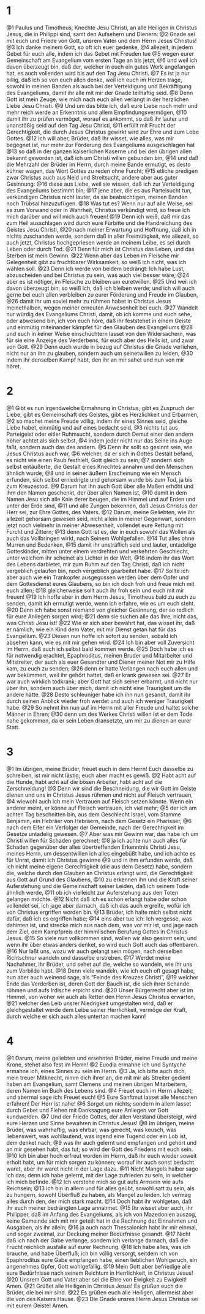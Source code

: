 # 1 
@1 Paulus und Timotheus, Knechte Jesu Christi, an alle Heiligen in Christus Jesus, die in Philippi sind, samt den Aufsehern und Dienern: 
@2 Gnade sei mit euch und Friede von Gott, unsrem Vater und dem Herrn Jesus Christus! 
@3 Ich danke meinem Gott, so oft ich euer gedenke, 
@4 allezeit, in jedem Gebet für euch alle, indem ich das Gebet mit Freuden tue 
@5 wegen eurer Gemeinschaft am Evangelium vom ersten Tage an bis jetzt, 
@6 und weil ich davon überzeugt bin, daß der, welcher in euch ein gutes Werk angefangen hat, es auch vollenden wird bis auf den Tag Jesu Christi. 
@7 Es ist ja nur billig, daß ich so von euch allen denke, weil ich euch im Herzen trage, sowohl in meinen Banden als auch bei der Verteidigung und Bekräftigung des Evangeliums, damit ihr alle mit mir der Gnade teilhaftig seid. 
@8 Denn Gott ist mein Zeuge, wie mich nach euch allen verlangt in der herzlichen Liebe Jesu Christi. 
@9 Und um das bitte ich, daß eure Liebe noch mehr und mehr reich werde an Erkenntnis und allem Empfindungsvermögen, 
@10 damit ihr zu prüfen vermöget, worauf es ankommt, so daß ihr lauter und unanstößig seid auf den Tag Jesu Christi, 
@11 erfüllt mit Frucht der Gerechtigkeit, die durch Jesus Christus gewirkt wird zur Ehre und zum Lobe Gottes. 
@12 Ich will aber, Brüder, daß ihr wisset, wie alles, was mir begegnet ist, nur mehr zur Förderung des Evangeliums ausgeschlagen hat 
@13 so daß in der ganzen kaiserlichen Kaserne und bei den übrigen allen bekannt geworden ist, daß ich um Christi willen gebunden bin, 
@14 und daß die Mehrzahl der Brüder im Herrn, durch meine Bande ermutigt, es desto kühner wagen, das Wort Gottes zu reden ohne Furcht; 
@15 etliche predigen zwar Christus auch aus Neid und Streitsucht, andere aber aus guter Gesinnung: 
@16 diese aus Liebe, weil sie wissen, daß ich zur Verteidigung des Evangeliums bestimmt bin; 
@17 jene aber, die es aus Parteisucht tun, verkündigen Christus nicht lauter, da sie beabsichtigen, meinen Banden noch Trübsal hinzuzufügen. 
@18 Was tut es? Wenn nur auf alle Weise, sei es zum Vorwand oder in Wahrheit, Christus verkündigt wird, so freue ich mich darüber und will mich auch freuen! 
@19 Denn ich weiß, daß mir das zum Heil ausschlagen wird durch eure Fürbitte und die Handreichung des Geistes Jesu Christi, 
@20 nach meiner Erwartung und Hoffnung, daß ich in nichts zuschanden werde, sondern daß in aller Freimütigkeit, wie allezeit, so auch jetzt, Christus hochgepriesen werde an meinem Leibe, es sei durch Leben oder durch Tod. 
@21 Denn für mich ist Christus das Leben, und das Sterben ist mein Gewinn. 
@22 Wenn aber das Leben im Fleische mir Gelegenheit gibt zu fruchtbarer Wirksamkeit, so weiß ich nicht, was ich wählen soll. 
@23 Denn ich werde von beidem bedrängt: Ich habe Lust, abzuscheiden und bei Christus zu sein, was auch viel besser wäre; 
@24 aber es ist nötiger, im Fleische zu bleiben um euretwillen. 
@25 Und weil ich davon überzeugt bin, so weiß ich, daß ich bleiben werde; und ich will auch gerne bei euch allen verbleiben zu eurer Förderung und Freude im Glauben, 
@26 damit ihr um soviel mehr zu rühmen habet in Christus Jesus meinethalben, wegen meiner erneuten Anwesenheit bei euch. 
@27 Wandelt nur würdig des Evangeliums Christi, damit, ob ich komme und euch sehe, oder abwesend bin, ich von euch höre, daß ihr feststehet in einem Geiste und einmütig miteinander kämpfet für den Glauben des Evangeliums 
@28 und euch in keiner Weise einschüchtern lasset von den Widersachern, was für sie eine Anzeige des Verderbens, für euch aber des Heils ist, und zwar von Gott. 
@29 Denn euch wurde in bezug auf Christus die Gnade verliehen, nicht nur an ihn zu glauben, sondern auch um seinetwillen zu leiden, 
@30 indem ihr denselben Kampf habt, den ihr an mir sahet und nun von mir höret. 

# 2 
@1 Gibt es nun irgendwelche Ermahnung in Christus, gibt es Zuspruch der Liebe, gibt es Gemeinschaft des Geistes, gibt es Herzlichkeit und Erbarmen, 
@2 so machet meine Freude völlig, indem ihr eines Sinnes seid, gleiche Liebe habet, einmütig und auf eines bedacht seid, 
@3 nichts tut aus Parteigeist oder eitler Ruhmsucht, sondern durch Demut einer den andern höher achtet als sich selbst, 
@4 indem jeder nicht nur das Seine ins Auge faßt, sondern auch das des andern. 
@5 Denn ihr sollt so gesinnt sein, wie Jesus Christus auch war, 
@6 welcher, da er sich in Gottes Gestalt befand, es nicht wie einen Raub festhielt, Gott gleich zu sein; 
@7 sondern sich selbst entäußerte, die Gestalt eines Knechtes annahm und den Menschen ähnlich wurde, 
@8 und in seiner äußern Erscheinung wie ein Mensch erfunden, sich selbst erniedrigte und gehorsam wurde bis zum Tod, ja bis zum Kreuzestod. 
@9 Darum hat ihn auch Gott über alle Maßen erhöht und ihm den Namen geschenkt, der über allen Namen ist, 
@10 damit in dem Namen Jesu sich alle Knie derer beugen, die im Himmel und auf Erden und unter der Erde sind, 
@11 und alle Zungen bekennen, daß Jesus Christus der Herr sei, zur Ehre Gottes, des Vaters. 
@12 Darum, meine Geliebten, wie ihr allezeit gehorsam gewesen seid, nicht allein in meiner Gegenwart, sondern jetzt noch vielmehr in meiner Abwesenheit, vollendet eure Rettung mit Furcht und Zittern; 
@13 denn Gott ist es, der in euch sowohl das Wollen als auch das Vollbringen wirkt, nach Seinem Wohlgefallen. 
@14 Tut alles ohne Murren und Bedenken, 
@15 damit ihr unsträflich seid und lauter, untadelige Gotteskinder, mitten unter einem verdrehten und verkehrten Geschlecht, unter welchem ihr scheinet als Lichter in der Welt, 
@16 indem ihr das Wort des Lebens darbietet, mir zum Ruhm auf den Tag Christi, daß ich nicht vergeblich gelaufen bin, noch vergeblich gearbeitet habe. 
@17 Sollte ich aber auch wie ein Trankopfer ausgegossen werden über dem Opfer und dem Gottesdienst eures Glaubens, so bin ich doch froh und freue mich mit euch allen; 
@18 gleicherweise sollt auch ihr froh sein und euch mit mir freuen! 
@19 Ich hoffe aber in dem Herrn Jesus, Timotheus bald zu euch zu senden, damit ich ermutigt werde, wenn ich erfahre, wie es um euch steht. 
@20 Denn ich habe sonst niemand von gleicher Gesinnung, der so redlich für eure Anliegen sorgen wird; 
@21 denn sie suchen alle das Ihre, nicht das, was Christi Jesu ist! 
@22 Wie er sich aber bewährt hat, das wisset ihr, daß er nämlich, wie ein Kind dem Vater, mit mir Dienst getan hat für das Evangelium. 
@23 Diesen nun hoffe ich sofort zu senden, sobald ich absehen kann, wie es mit mir gehen wird. 
@24 Ich bin aber voll Zuversicht im Herrn, daß auch ich selbst bald kommen werde. 
@25 Doch habe ich es für notwendig erachtet, Epaphroditus, meinen Bruder und Mitarbeiter und Mitstreiter, der auch als euer Gesandter und Diener meiner Not mir zu Hilfe kam, zu euch zu senden; 
@26 denn er hatte Verlangen nach euch allen und war bekümmert, weil ihr gehört hattet, daß er krank gewesen sei. 
@27 Er war auch wirklich todkrank; aber Gott hat sich seiner erbarmt, und nicht nur über ihn, sondern auch über mich, damit ich nicht eine Traurigkeit um die andere hätte. 
@28 Desto schleuniger habe ich ihn nun gesandt, damit ihr durch seinen Anblick wieder froh werdet und auch ich weniger Traurigkeit habe. 
@29 So nehmt ihn nun auf im Herrn mit aller Freude und haltet solche Männer in Ehren; 
@30 denn um des Werkes Christi willen ist er dem Tode nahe gekommen, da er sein Leben dransetzte, um mir zu dienen an eurer Statt. 

# 3 
@1 Im übrigen, meine Brüder, freuet euch in dem Herrn! Euch dasselbe zu schreiben, ist mir nicht lästig; euch aber macht es gewiß. 
@2 Habt acht auf die Hunde, habt acht auf die bösen Arbeiter, habt acht auf die Zerschneidung! 
@3 Denn wir sind die Beschneidung, die wir Gott im Geiste dienen und uns in Christus Jesus rühmen und nicht auf Fleisch vertrauen, 
@4 wiewohl auch ich mein Vertrauen auf Fleisch setzen könnte. Wenn ein anderer meint, er könne auf Fleisch vertrauen, ich viel mehr; 
@5 der ich am achten Tag beschnitten bin, aus dem Geschlecht Israel, vom Stamme Benjamin, ein Hebräer von Hebräern, nach dem Gesetz ein Pharisäer, 
@6 nach dem Eifer ein Verfolger der Gemeinde, nach der Gerechtigkeit im Gesetze untadelig gewesen. 
@7 Aber was mir Gewinn war, das habe ich um Christi willen für Schaden gerechnet; 
@8 ja ich achte nun auch alles für Schaden gegenüber der alles übertreffenden Erkenntnis Christi Jesu, meines Herrn, um dessentwillen ich alles eingebüßt habe, und ich achte es für Unrat, damit ich Christus gewinne 
@9 und in ihm erfunden werde, daß ich nicht meine eigene Gerechtigkeit (die aus dem Gesetz) habe, sondern die, welche durch den Glauben an Christus erlangt wird, die Gerechtigkeit aus Gott auf Grund des Glaubens, 
@10 zu erkennen ihn und die Kraft seiner Auferstehung und die Gemeinschaft seiner Leiden, daß ich seinem Tode ähnlich werde, 
@11 ob ich vielleicht zur Auferstehung aus den Toten gelangen möchte. 
@12 Nicht daß ich es schon erlangt habe oder schon vollendet sei, ich jage aber darnach, daß ich das auch ergreife, wofür ich von Christus ergriffen worden bin. 
@13 Brüder, ich halte mich selbst nicht dafür, daß ich es ergriffen habe; 
@14 eins aber tue ich: Ich vergesse, was dahinten ist, und strecke mich aus nach dem, was vor mir ist, und jage nach dem Ziel, dem Kampfpreis der himmlischen Berufung Gottes in Christus Jesus. 
@15 So viele nun vollkommen sind, wollen wir also gesinnt sein; und wenn ihr über etwas anders denket, so wird euch Gott auch das offenbaren. 
@16 Nur laßt uns, wozu wir auch gelangt sein mögen, nach derselben Richtschnur wandeln und dasselbe erstreben. 
@17 Werdet meine Nachahmer, ihr Brüder, und sehet auf die, welche so wandeln, wie ihr uns zum Vorbilde habt. 
@18 Denn viele wandeln, wie ich euch oft gesagt habe, nun aber auch weinend sage, als “Feinde des Kreuzes Christi”, 
@19 welcher Ende das Verderben ist, deren Gott der Bauch ist, die sich ihrer Schande rühmen und aufs Irdische erpicht sind. 
@20 Unser Bürgerrecht aber ist im Himmel, von woher wir auch als Retter den Herrn Jesus Christus erwarten, 
@21 welcher den Leib unsrer Niedrigkeit umgestalten wird, daß er gleichgestaltet werde dem Leibe seiner Herrlichkeit, vermöge der Kraft, durch welche er sich auch alles untertan machen kann! 

# 4 
@1 Darum, meine geliebten und ersehnten Brüder, meine Freude und meine Krone, stehet also fest im Herrn! 
@2 Euodia ermahne ich und Syntyche ermahne ich, eines Sinnes zu sein im Herrn. 
@3 Ja, ich bitte auch dich, mein treuer Mitknecht, nimm dich ihrer an, die mit mir als Streiter gedient haben am Evangelium, samt Clemens und meinen übrigen Mitarbeitern, deren Namen im Buch des Lebens sind. 
@4 Freuet euch im Herrn allezeit; und abermal sage ich: Freuet euch! 
@5 Eure Sanftmut lasset alle Menschen erfahren! Der Herr ist nahe! 
@6 Sorget um nichts; sondern in allem lasset durch Gebet und Flehen mit Danksagung eure Anliegen vor Gott kundwerden. 
@7 Und der Friede Gottes, der allen Verstand übersteigt, wird eure Herzen und Sinne bewahren in Christus Jesus! 
@8 Im übrigen, meine Brüder, was wahrhaftig, was ehrbar, was gerecht, was keusch, was liebenswert, was wohllautend, was irgend eine Tugend oder ein Lob ist, dem denket nach; 
@9 was ihr auch gelernt und empfangen und gehört und an mir gesehen habt, das tut; so wird der Gott des Friedens mit euch sein. 
@10 Ich bin aber hoch erfreut worden im Herrn, daß ihr euch wieder soweit erholt habt, um für mich sorgen zu können; worauf ihr auch sonst bedacht waret, aber ihr waret nicht in der Lage dazu. 
@11 Nicht Mangels halber sage ich das; denn ich habe gelernt, mit der Lage zufrieden zu sein, in welcher ich mich befinde. 
@12 Ich verstehe mich so gut aufs Armsein wie aufs Reichsein; 
@13 ich bin in allem und für alles geübt, sowohl satt zu sein, als zu hungern, sowohl Überfluß zu haben, als Mangel zu leiden. Ich vermag alles durch den, der mich stark macht. 
@14 Doch habt ihr wohlgetan, daß ihr euch meiner bedrängten Lage annahmet. 
@15 Ihr wisset aber auch, ihr Philipper, daß im Anfang des Evangeliums, als ich von Mazedonien auszog, keine Gemeinde sich mit mir geteilt hat in die Rechnung der Einnahmen und Ausgaben, als ihr allein; 
@16 ja auch nach Thessalonich habt ihr mir einmal, und sogar zweimal, zur Deckung meiner Bedürfnisse gesandt. 
@17 Nicht daß ich nach der Gabe verlange, sondern ich verlange darnach, daß die Frucht reichlich ausfalle auf eurer Rechnung. 
@18 Ich habe alles, was ich brauche, und habe Überfluß; ich bin völlig versorgt, seitdem ich von Epaphroditus eure Gabe empfangen habe, einen lieblichen Wohlgeruch, ein angenehmes Opfer, Gott wohlgefällig. 
@19 Mein Gott aber befriedige alle eure Bedürfnisse nach seinem Reichtum in Herrlichkeit, in Christus Jesus! 
@20 Unsrem Gott und Vater aber sei die Ehre von Ewigkeit zu Ewigkeit! Amen. 
@21 Grüßet alle Heiligen in Christus Jesus! Es grüßen euch die Brüder, die bei mir sind. 
@22 Es grüßen euch alle Heiligen, allermeist aber die von des Kaisers Hause. 
@23 Die Gnade unsres Herrn Jesus Christus sei mit eurem Geiste! Amen. 